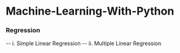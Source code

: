 # Machine-Learning-With-Python

 <h3> Regression</h3>
-- i. Simple Linear Regression
-- ii. Multiple Linear Regression
